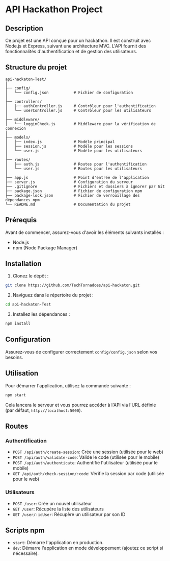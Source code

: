 # API Hackathon Project

## Description

Ce projet est une API conçue pour un hackathon. Il est construit avec Node.js et Express, suivant une architecture MVC. L'API fournit des fonctionnalités d'authentification et de gestion des utilisateurs.

## Structure du projet

```
api-hackaton-Test/
│
├── config/
│   └── config.json           # Fichier de configuration
│
├── controllers/
│   ├── authController.js     # Contrôleur pour l'authentification
│   └── userController.js     # Contrôleur pour les utilisateurs
│
├── middleware/
│   └── logginCheck.js        # Middleware pour la vérification de connexion
│
├── models/
│   ├── index.js              # Modèle principal
│   ├── session.js            # Modèle pour les sessions
│   └── user.js               # Modèle pour les utilisateurs
│
├── routes/
│   ├── auth.js               # Routes pour l'authentification
│   └── user.js               # Routes pour les utilisateurs
│
├── app.js                    # Point d'entrée de l'application
├── server.js                 # Configuration du serveur
├── .gitignore                # Fichiers et dossiers à ignorer par Git
├── package.json              # Fichier de configuration npm
├── package-lock.json         # Fichier de verrouillage des dépendances npm
└── README.md                 # Documentation du projet
```

## Prérequis

Avant de commencer, assurez-vous d'avoir les éléments suivants installés :

- Node.js
- npm (Node Package Manager)

## Installation

1. Clonez le dépôt :

```bash
git clone https://github.com/TechTornadoes/api-hackaton.git
```

2. Naviguez dans le répertoire du projet :

```bash
cd api-hackaton-Test
```

3. Installez les dépendances :

```bash
npm install
```

## Configuration

Assurez-vous de configurer correctement `config/config.json` selon vos besoins.

## Utilisation

Pour démarrer l'application, utilisez la commande suivante :

```bash
npm start
```

Cela lancera le serveur et vous pourrez accéder à l'API via l'URL définie (par défaut, `http://localhost:5000`).

## Routes

### Authentification

- `POST /api/auth/create-session`: Crée une session (utilisée pour le web)
- `POST /api/auth/validate-code`: Valide le code (utilisée pour le mobile)
- `POST /api/auth/authenticate`: Authentifie l'utilisateur (utilisée pour le mobile)
- `GET /api/auth/check-session/:code`: Vérifie la session par code (utilisée pour le web)

### Utilisateurs

- `POST /user`: Crée un nouvel utilisateur
- `GET /user`: Récupère la liste des utilisateurs
- `GET /user/:idUser`: Récupère un utilisateur par son ID

## Scripts npm

- `start`: Démarre l'application en production.
- `dev`: Démarre l'application en mode développement (ajoutez ce script si nécessaire).

